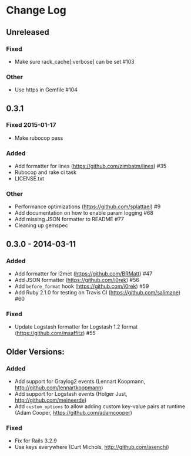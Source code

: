# Change Log

## Unreleased

### Fixed
* Make sure rack_cache[:verbose] can be set #103

### Other
* Use https in Gemfile #104

## 0.3.1

### Fixed 2015-01-17

* Make rubocop pass

### Added

* Add formatter for lines (<https://github.com/zimbatm/lines>) #35
* Rubocop and rake ci task
* LICENSE.txt

### Other

* Performance optimizations (<https://github.com/splattael>) #9
* Add documentation on how to enable param logging #68
* Add missing JSON formatter to README #77
* Cleaning up gemspec

## 0.3.0 - 2014-03-11

### Added
* Add formatter for l2met (<https://github.com/BRMatt>) #47
* Add JSON formatter (<https://github.com/i0rek>) #56
* Add `before_format` hook (<https://github.com/i0rek>) #59
* Add Ruby 2.1.0 for testing on Travis CI (<https://github.com/salimane>) #60

### Fixed
* Update Logstash formatter for Logstash 1.2 format (<https://github.com/msaffitz>) #55



## Older Versions:

### Added
* Add support for Graylog2 events (Lennart Koopmann, http://github.com/lennartkoopmann)
* Add support for Logstash events (Holger Just, http://github.com/meineerde)
* Add `custom_options` to allow adding custom key-value pairs at runtime (Adam Cooper, https://github.com/adamcooper)

### Fixed
* Fix for Rails 3.2.9
* Use keys everywhere (Curt Michols, http://github.com/asenchi)
